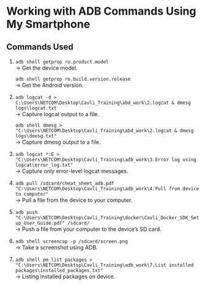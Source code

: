 # Working with ADB Commands Using My Smartphone

## Commands Used

1. `adb shell getprop ro.product.model`  
   → Get the device model.  

   `adb shell getprop ro.build.version.release`  
   → Get the Android version.  

2. `adb logcat -d > C:\Users\NETCOM\Desktop\Cavli_Training\abd_work\2.logcat & dmesg logs\logcat.txt`  
   → Capture logcat output to a file.  

   `adb shell dmesg > "C:\Users\NETCOM\Desktop\Cavli_Training\abd_work\2.logcat & dmesg logs\dmesg.txt"`  
   → Capture dmesg output to a file.  

3. `adb logcat *:E > "C:\Users\NETCOM\Desktop\Cavli_Training\adb_work\3.Error log using logcat\error_log.txt"`  
   → Capture only error-level logcat messages.  

4. `adb pull /sdcard/cheat_sheet_adb.pdf "C:\Users\NETCOM\Desktop\Cavli_Training\adb_work\4.Pull from device to computer"`  
   → Pull a file from the device to your computer.  

5. `adb push "C:\Users\NETCOM\Desktop\Cavli_Training\docker\Cavli_Docker_SDK_Setup_User_Guide.pdf" /sdcard/`  
   → Push a file from your computer to the device’s SD card.  

6. `adb shell screencap -p /sdcard/screen.png`  
   → Take a screenshot using ADB.

7. `adb shell pm list packages > "C:\Users\NETCOM\Desktop\Cavli_Training\adb_work\7.List installed packages\installed_packages.txt"`  
   → Listing installed packages on device.
